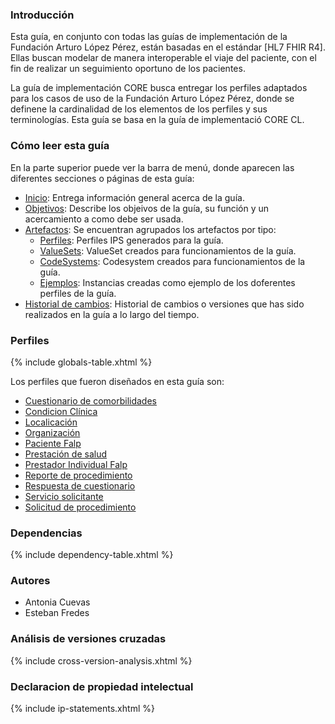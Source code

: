 ### Introducción 

Esta guía, en conjunto con todas las guías de implementación de la Fundación Arturo López Pérez, están basadas en el estándar [HL7 FHIR R4].
Ellas buscan modelar de manera interoperable el viaje del paciente, con el fin de realizar un seguimiento oportuno de los pacientes.

La guía de implementación CORE busca entregar los perfiles adaptados para los casos de uso de la Fundación Arturo López Pérez, donde se definene la cardinalidad de los elementos de los perfiles y sus terminologías. Esta guía se basa en la guía de implementació CORE CL. 

### Cómo leer esta guía

En la parte superior puede ver la barra de menú, donde aparecen las diferentes secciones o páginas de esta guía:

* [Inicio](index.html): Entrega información general acerca de la guía.
* [Objetivos](objetivos.html): Describe los objeivos de la guía, su función y un acercamiento a como debe ser usada.
* [Artefactos](artifacts.html): Se encuentran agrupados los artefactos por tipo:
    * [Perfiles](artifacts.html#structures-resource-profiles): Perfiles IPS generados para la guía. 
    * [ValueSets](artifacts.html#terminology-value-sets): ValueSet creados para funcionamientos de la guía.
    * [CodeSystems](artifacts.html#terminology-code-systems): Codesystem creados para funcionamientos de la guía.
    * [Ejemplos](artifacts.html#example-example-instances): Instancias creadas como ejemplo de los doferentes perfiles de la guía.
* [Historial de cambios](cambios.html): Historial de cambios o versiones que has sido realizados en la guía a lo largo del tiempo.


### Perfiles 

{% include globals-table.xhtml %}

Los perfiles que fueron diseñados en esta guía son: 

  * [Cuestionario de comorbilidades](StructureDefinition-Cuestionario.html)
  * [Condicion Clínica](StructureDefinition-CondicionClinica.html)
  * [Localicación](StructureDefinition-Localizacion.html)
  * [Organización](StructureDefinition-Organizacion.html)
  * [Paciente Falp](StructureDefinition-PacienteFalp.html)
  * [Prestación de salud](StructureDefinition-PrestacionSalud.html)
  * [Prestador Individual Falp](StructureDefinition-PrestadorIndFalp.html)
  * [Reporte de procedimiento](StructureDefinition-ReporteProcedimiento.html)
  * [Respuesta de cuestionario](StructureDefinition-RespCuestionario.html)
  * [Servicio solicitante](StructureDefinition-ServicioSolicitante.html)
  * [Solicitud de procedimiento](StructureDefinition-SolicitudProcedimiento.html)

### Dependencias

{% include dependency-table.xhtml %}

### Autores 

  * Antonia Cuevas 
  * Esteban Fredes 

### Análisis de versiones cruzadas

{% include cross-version-analysis.xhtml %}


### Declaracion de propiedad intelectual

{% include ip-statements.xhtml %}